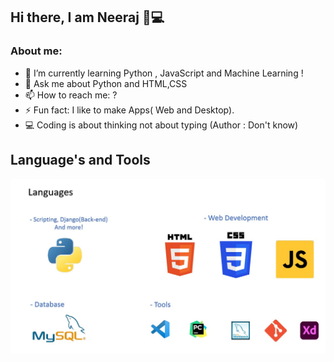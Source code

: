 ## Hi there, I am Neeraj 👋💻


<!--**Neerajsamshette/Neerajsamshette** is a ✨ _special_ ✨ repository because its `README.md` (this file) appears on your GitHub profile.-->

### About me:

- 🌱 I’m currently learning Python , JavaScript and Machine Learning !
- 💬 Ask me about Python and HTML,CSS
- 📫 How to reach me: ?
- ⚡ Fun fact: I like to make Apps( Web and Desktop).
- 💻 Coding is about thinking not about typing (Author : Don't know)

## Language's and Tools

![Languages](https://github.com/Neerajsamshette/Neerajsamshette/blob/main/Screenshot%202021-01-10%20210057.jpg)


